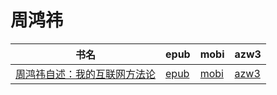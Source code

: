 # 周鸿祎

| 书名 | epub | mobi | azw3 |
| --- | --- | --- | --- |
| [周鸿祎自述：我的互联网方法论](http://ct.dalanmei.com/f/31084289-571789743-cf8eca) | [epub](http://ct.dalanmei.com/f/31084289-571789743-cf8eca) | [mobi](http://ct.dalanmei.com/f/31084289-571456950-b4c61a) | [azw3](http://ct.dalanmei.com/f/31084289-571894946-e6671b) |
